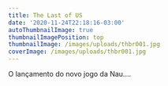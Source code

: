 ```yaml
---
title: The Last of US
date: '2020-11-24T22:18:16-03:00'
autoThumbnailImage: true
thumbnailImagePosition: top
thumbnailImage: /images/uploads/thbr001.jpg
coverImage: /images/uploads/thbr001.jpg
---
```

O lançamento do novo jogo da Nau....
